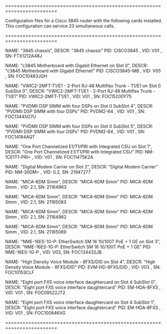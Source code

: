 ========================================================================

Configuration files for a Cisco 3845 router with the following
cards installed. This configuration can service 23 simultaneous 
calls.

========================================================================

NAME: "3845 chassis", DESCR: "3845 chassis"
PID: CISCO3845         , VID: V01 , SN: FTX1212A48J

NAME: "c3845 Motherboard with Gigabit Ethernet on Slot 0", 
DESCR: "c3845 Motherboard with Gigabit Ethernet"
PID: CISCO3845-MB      , VID: V05 , SN: FOC10483JQH

NAME: "VWIC2-2MFT-T1/E1 - 2-Port RJ-48 Multiflex Trunk - T1/E1 on Slot 
0 SubSlot 0", DESCR: "VWIC2-2MFT-T1/E1 - 2-Port RJ-48 Multiflex Trunk - 
T1/E1"
PID: VWIC2-2MFT-T1/E1  , VID: V01 , SN: FOC15200Y75

NAME: "PVDMII DSP SIMM with four DSPs on Slot 0 SubSlot 4", 
DESCR: "PVDMII DSP SIMM with four DSPs"
PID: PVDM2-64          , VID: V01 , SN: FOC13445G7U

NAME: "PVDMII DSP SIMM with four DSPs on Slot 0 SubSlot 5", 
DESCR: "PVDMII DSP SIMM with four DSPs"
PID: PVDM2-64          , VID: V01 , SN: FOC14184AQT

NAME: "One Port Channelized E1/T1/PRI with Integrated CSU on Slot 1", 
DESCR: "One Port Channelized E1/T1/PRI with Integrated CSU"
PID: NM-1CE1T1-PRI=    , VID: V01 , SN: FOC11475K2A

NAME: "Digital Modem Carrier on Slot 2", DESCR: "Digital Modem Carrier"
PID: NM-30DM=          , VID: 0.2, SN: 21947277   

NAME: "MICA-6DM Simm", DESCR: "MICA-6DM Simm"
PID: MICA-6DM Simm     , VID: 2.1, SN: 21164963   

NAME: "MICA-6DM Simm", DESCR: "MICA-6DM Simm"
PID: MICA-6DM Simm     , VID: 2.1, SN: 21165083   

NAME: "MICA-6DM Simm", DESCR: "MICA-6DM Simm"
PID: MICA-6DM Simm     , VID: 2.1, SN: 21164962   

NAME: "MICA-6DM Simm", DESCR: "MICA-6DM Simm"
PID: MICA-6DM Simm     , VID: 2.1, SN: 21165089   

NAME: "NME-16ES-1G-P: EtherSwitch SM 16 10/100T PoE + 1 GE on Slot 3", 
DESCR: "NME-16ES-1G-P: EtherSwitch SM 16 10/100T PoE + 1 GE"
PID: NME-16ES-1G-P     , VID: V03, SN: FOC134432JB

NAME: "High Density Voice Module - 8FXS/DID on Slot 4", 
DESCR: "High Density Voice Module - 8FXS/DID"
PID: EVM-HD-8FXS/DID   , VID: V03 , SN: FOC10153CLF

NAME: "Eight port FXS voice interface daughtercard on Slot 4 SubSlot 0", 
DESCR: "Eight port FXS voice interface daughtercard"
PID: EM-HDA-8FXS       , VID: V01 , SN: FOC09522JT2

NAME: "Eight port FXS voice interface daughtercard on Slot 4 SubSlot 1", 
DESCR: "Eight port FXS voice interface daughtercard"
PID: EM-HDA-8FXS       , VID: V01 , SN: FOC100846VG

========================================================================

